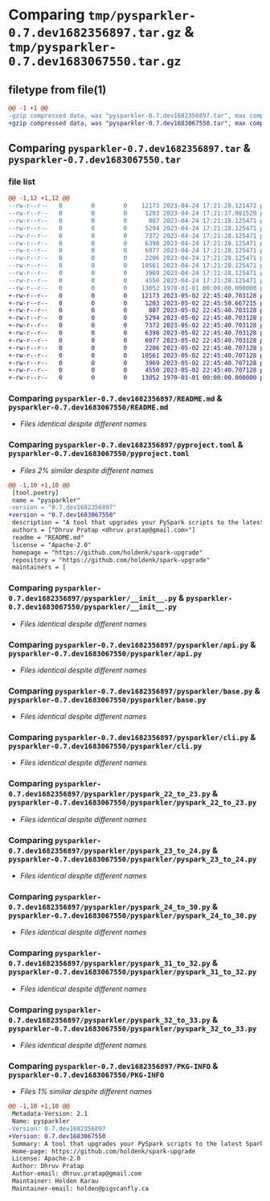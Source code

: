 # Comparing `tmp/pysparkler-0.7.dev1682356897.tar.gz` & `tmp/pysparkler-0.7.dev1683067550.tar.gz`

## filetype from file(1)

```diff
@@ -1 +1 @@
-gzip compressed data, was "pysparkler-0.7.dev1682356897.tar", max compression
+gzip compressed data, was "pysparkler-0.7.dev1683067550.tar", max compression
```

## Comparing `pysparkler-0.7.dev1682356897.tar` & `pysparkler-0.7.dev1683067550.tar`

### file list

```diff
@@ -1,12 +1,12 @@
--rw-r--r--   0        0        0    12173 2023-04-24 17:21:28.121472 pysparkler-0.7.dev1682356897/README.md
--rw-r--r--   0        0        0     1203 2023-04-24 17:21:37.981520 pysparkler-0.7.dev1682356897/pyproject.toml
--rw-r--r--   0        0        0      807 2023-04-24 17:21:28.125471 pysparkler-0.7.dev1682356897/pysparkler/__init__.py
--rw-r--r--   0        0        0     5294 2023-04-24 17:21:28.125471 pysparkler-0.7.dev1682356897/pysparkler/api.py
--rw-r--r--   0        0        0     7372 2023-04-24 17:21:28.125471 pysparkler-0.7.dev1682356897/pysparkler/base.py
--rw-r--r--   0        0        0     6398 2023-04-24 17:21:28.125471 pysparkler-0.7.dev1682356897/pysparkler/cli.py
--rw-r--r--   0        0        0     6077 2023-04-24 17:21:28.125471 pysparkler-0.7.dev1682356897/pysparkler/pyspark_22_to_23.py
--rw-r--r--   0        0        0     2206 2023-04-24 17:21:28.125471 pysparkler-0.7.dev1682356897/pysparkler/pyspark_23_to_24.py
--rw-r--r--   0        0        0    10561 2023-04-24 17:21:28.125471 pysparkler-0.7.dev1682356897/pysparkler/pyspark_24_to_30.py
--rw-r--r--   0        0        0     3969 2023-04-24 17:21:28.125471 pysparkler-0.7.dev1682356897/pysparkler/pyspark_31_to_32.py
--rw-r--r--   0        0        0     4550 2023-04-24 17:21:28.125471 pysparkler-0.7.dev1682356897/pysparkler/pyspark_32_to_33.py
--rw-r--r--   0        0        0    13052 1970-01-01 00:00:00.000000 pysparkler-0.7.dev1682356897/PKG-INFO
+-rw-r--r--   0        0        0    12173 2023-05-02 22:45:40.703128 pysparkler-0.7.dev1683067550/README.md
+-rw-r--r--   0        0        0     1203 2023-05-02 22:45:50.667215 pysparkler-0.7.dev1683067550/pyproject.toml
+-rw-r--r--   0        0        0      807 2023-05-02 22:45:40.703128 pysparkler-0.7.dev1683067550/pysparkler/__init__.py
+-rw-r--r--   0        0        0     5294 2023-05-02 22:45:40.703128 pysparkler-0.7.dev1683067550/pysparkler/api.py
+-rw-r--r--   0        0        0     7372 2023-05-02 22:45:40.703128 pysparkler-0.7.dev1683067550/pysparkler/base.py
+-rw-r--r--   0        0        0     6398 2023-05-02 22:45:40.703128 pysparkler-0.7.dev1683067550/pysparkler/cli.py
+-rw-r--r--   0        0        0     6077 2023-05-02 22:45:40.703128 pysparkler-0.7.dev1683067550/pysparkler/pyspark_22_to_23.py
+-rw-r--r--   0        0        0     2206 2023-05-02 22:45:40.707128 pysparkler-0.7.dev1683067550/pysparkler/pyspark_23_to_24.py
+-rw-r--r--   0        0        0    10561 2023-05-02 22:45:40.707128 pysparkler-0.7.dev1683067550/pysparkler/pyspark_24_to_30.py
+-rw-r--r--   0        0        0     3969 2023-05-02 22:45:40.707128 pysparkler-0.7.dev1683067550/pysparkler/pyspark_31_to_32.py
+-rw-r--r--   0        0        0     4550 2023-05-02 22:45:40.707128 pysparkler-0.7.dev1683067550/pysparkler/pyspark_32_to_33.py
+-rw-r--r--   0        0        0    13052 1970-01-01 00:00:00.000000 pysparkler-0.7.dev1683067550/PKG-INFO
```

### Comparing `pysparkler-0.7.dev1682356897/README.md` & `pysparkler-0.7.dev1683067550/README.md`

 * *Files identical despite different names*

### Comparing `pysparkler-0.7.dev1682356897/pyproject.toml` & `pysparkler-0.7.dev1683067550/pyproject.toml`

 * *Files 2% similar despite different names*

```diff
@@ -1,10 +1,10 @@
 [tool.poetry]
 name = "pysparkler"
-version = "0.7.dev1682356897"
+version = "0.7.dev1683067550"
 description = "A tool that upgrades your PySpark scripts to the latest Spark version as per Spark migration Guideline"
 authors = ["Dhruv Pratap <dhruv.pratap@gmail.com>"]
 readme = "README.md"
 license = "Apache-2.0"
 homepage = "https://github.com/holdenk/spark-upgrade"
 repository = "https://github.com/holdenk/spark-upgrade"
 maintainers = [
```

### Comparing `pysparkler-0.7.dev1682356897/pysparkler/__init__.py` & `pysparkler-0.7.dev1683067550/pysparkler/__init__.py`

 * *Files identical despite different names*

### Comparing `pysparkler-0.7.dev1682356897/pysparkler/api.py` & `pysparkler-0.7.dev1683067550/pysparkler/api.py`

 * *Files identical despite different names*

### Comparing `pysparkler-0.7.dev1682356897/pysparkler/base.py` & `pysparkler-0.7.dev1683067550/pysparkler/base.py`

 * *Files identical despite different names*

### Comparing `pysparkler-0.7.dev1682356897/pysparkler/cli.py` & `pysparkler-0.7.dev1683067550/pysparkler/cli.py`

 * *Files identical despite different names*

### Comparing `pysparkler-0.7.dev1682356897/pysparkler/pyspark_22_to_23.py` & `pysparkler-0.7.dev1683067550/pysparkler/pyspark_22_to_23.py`

 * *Files identical despite different names*

### Comparing `pysparkler-0.7.dev1682356897/pysparkler/pyspark_23_to_24.py` & `pysparkler-0.7.dev1683067550/pysparkler/pyspark_23_to_24.py`

 * *Files identical despite different names*

### Comparing `pysparkler-0.7.dev1682356897/pysparkler/pyspark_24_to_30.py` & `pysparkler-0.7.dev1683067550/pysparkler/pyspark_24_to_30.py`

 * *Files identical despite different names*

### Comparing `pysparkler-0.7.dev1682356897/pysparkler/pyspark_31_to_32.py` & `pysparkler-0.7.dev1683067550/pysparkler/pyspark_31_to_32.py`

 * *Files identical despite different names*

### Comparing `pysparkler-0.7.dev1682356897/pysparkler/pyspark_32_to_33.py` & `pysparkler-0.7.dev1683067550/pysparkler/pyspark_32_to_33.py`

 * *Files identical despite different names*

### Comparing `pysparkler-0.7.dev1682356897/PKG-INFO` & `pysparkler-0.7.dev1683067550/PKG-INFO`

 * *Files 1% similar despite different names*

```diff
@@ -1,10 +1,10 @@
 Metadata-Version: 2.1
 Name: pysparkler
-Version: 0.7.dev1682356897
+Version: 0.7.dev1683067550
 Summary: A tool that upgrades your PySpark scripts to the latest Spark version as per Spark migration Guideline
 Home-page: https://github.com/holdenk/spark-upgrade
 License: Apache-2.0
 Author: Dhruv Pratap
 Author-email: dhruv.pratap@gmail.com
 Maintainer: Holden Karau
 Maintainer-email: holden@pigscanfly.ca
```

